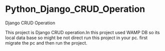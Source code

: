 # Python_Django_CRUD_Operation
Django CRUD Operation

This project is Django CRUD operation.In this project used WAMP DB so its local data base so might be not direct run this project in your pc. first migrate the pc and then run the project.
